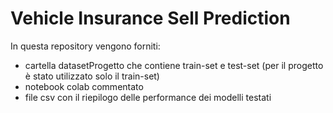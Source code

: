 # Vehicle Insurance Sell Prediction

In questa repository vengono forniti:
- cartella datasetProgetto che contiene train-set e test-set (per il progetto è stato utilizzato solo il train-set)
- notebook colab commentato
- file csv con il riepilogo delle performance dei modelli testati
